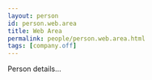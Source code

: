 ```yaml
---
layout: person
id: person.web.area
title: Web Area
permalink: people/person.web.area.html
tags: [company.off]
---
```


Person details...